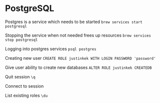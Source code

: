 

# PostgreSQL
Postgres is a service which needs to be started 
`brew services start postgresql`

Stopping the service when not needed frees up resources
`brew services stop postgresql`

Logging into postgres services
`psql postgres`

Creating new user
`CREATE ROLE justinkek WITH LOGIN PASSWORD 'password'`

Give user ability to create new databases
`ALTER ROLE justinkek CREATEDB`

Quit session
`\q`

Connect to session

List existing roles
`\du`
